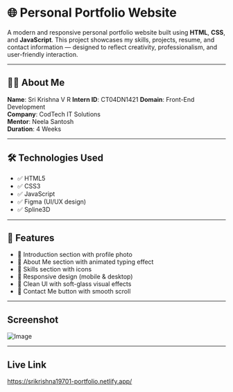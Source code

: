 # 🌐 Personal Portfolio Website

A modern and responsive personal portfolio website built using **HTML**, **CSS**, and **JavaScript**. This project showcases my skills, projects, resume, and contact information — designed to reflect creativity, professionalism, and user-friendly interaction.

---

## 🧑‍💻 About Me

**Name**: Sri Krishna V R 
**Intern ID**: CT04DN1421
**Domain**: Front-End Development  
**Company**: CodTech IT Solutions  
**Mentor**: Neela Santosh  
**Duration**: 4 Weeks

---

## 🛠️ Technologies Used

- ✅ HTML5  
- ✅ CSS3  
- ✅ JavaScript  
- ✅ Figma (UI/UX design)
- ✅ Spline3D

---

## 🚀 Features

- 👋 Introduction section with profile photo  
- 📜 About Me section with animated typing effect  
- 🧠 Skills section with icons  
- 📱 Responsive design (mobile & desktop)  
- 🎨 Clean UI with soft-glass visual effects  
- 📩 Contact Me button with smooth scroll

---

## Screenshot

![Image](https://github.com/user-attachments/assets/a58e98e9-ee92-4c32-9647-0b87b3291a96)



---

## Live Link

https://srikrishna19701-portfolio.netlify.app/



